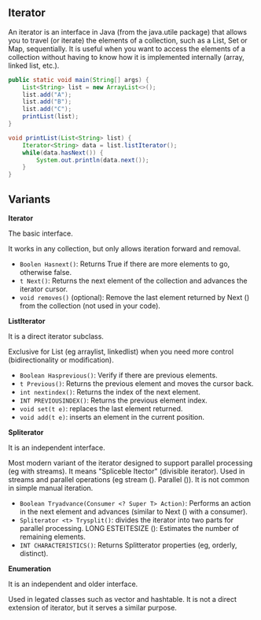 ## Iterator

An iterator is an interface in Java (from the java.utile package) that allows you to travel (or iterate) the elements of a collection, such as a List, Set or Map, sequentially. It is useful when you want to access the elements of a collection without having to know how it is implemented internally (array, linked list, etc.).

```java
public static void main(String[] args) {
    List<String> list = new ArrayList<>();
    list.add("A");
    list.add("B");
    list.add("C");
    printList(list);
}

void printList(List<String> list) {
    Iterator<String> data = list.listIterator();
    while(data.hasNext()) {
        System.out.println(data.next());
    }
}
```

## Variants

**Iterator**

The basic interface.

It works in any collection, but only allows iteration forward and removal.

- `Boolen Hasnext()`: Returns True if there are more elements to go, otherwise false.
- `t Next()`: Returns the next element of the collection and advances the iterator cursor.
- `void removes()` (optional): Remove the last element returned by Next () from the collection (not used in your code).

**ListIterator**

It is a direct iterator subclass.

Exclusive for List (eg arraylist, linkedlist) when you need more control (bidirectionality or modification).

- `Boolean Hasprevious()`: Verify if there are previous elements.
- `t Previous()`: Returns the previous element and moves the cursor back.
- `int nextindex()`: Returns the index of the next element.
- `INT PREVIOUSINDEX()`: Returns the previous element index.
- `void set(t e)`: replaces the last element returned.
- `void add(t e)`: inserts an element in the current position.

**Spliterator**

It is an independent interface.

Most modern variant of the iterator designed to support parallel processing (eg with streams). It means "Spliceble Itector" (divisible iterator).
Used in streams and parallel operations (eg stream (). Parallel ()). It is not common in simple manual iteration.

- `Boolean Tryadvance(Consumer <? Super T> Action)`: Performs an action in the next element and advances (similar to Next () with a consumer).
- `Spliterator <t> Trysplit()`: divides the iterator into two parts for parallel processing.
LONG ESTEITESIZE (): Estimates the number of remaining elements.
- `INT CHARACTERISTICS()`: Returns Splitterator properties (eg, orderly, distinct).

**Enumeration**

It is an independent and older interface.

Used in legated classes such as vector and hashtable. It is not a direct extension of iterator, but it serves a similar purpose.